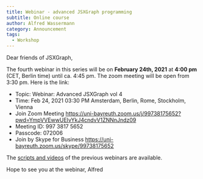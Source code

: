 ```yaml
---
title: Webinar - advanced JSXGraph programming
subtitle: Online course
author: Alfred Wassermann
category: Announcement
tags:
  - Workshop
---
```


Dear friends of JSXGraph,

The fourth webinar in this series will be on **February 24th, 2021** at **4:00 pm** (CET, Berlin time)
until ca. 4:45 pm. The zoom meeting will be open from 3:30 pm.
Here is the link:

* Topic: Webinar: Advanced JSXGraph vol 4
* Time: Feb 24, 2021 03:30 PM Amsterdam, Berlin, Rome, Stockholm, Vienna
* Join Zoom Meeting <https://uni-bayreuth.zoom.us/j/99738175652?pwd=YmpVVEwwUEIvYkJ4cndvV1ZNNnJndz09>
* Meeting ID: 997 3817 5652
* Passcode: 072006
* Join by Skype for Business <https://uni-bayreuth.zoom.us/skype/99738175652>

The [scripts and videos](/wp/docs) of the previous webinars are available.

Hope to see you at the webinar,
Alfred


